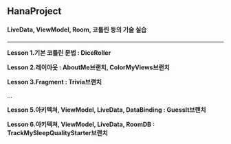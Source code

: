 ## HanaProject
#### LiveData, ViewModel, Room, 코틀린 등의 기술 실습
---

**Lesson 1.기본 코틀린 문법 : DiceRoller**

**Lesson 2.레이아웃 : AboutMe브랜치, ColorMyViews브랜치**

**Lesson 3.Fragment : Trivia브랜치**

...

**Lesson 5.아키텍쳐, ViewModel, LiveData, DataBinding : GuessIt브랜치**

**Lesson 6.아키텍쳐, ViewModel, LiveData, RoomDB : TrackMySleepQualityStarter브랜치**
